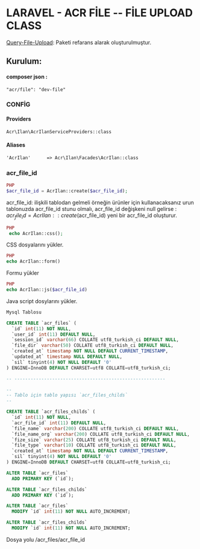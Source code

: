 #  LARAVEL - ACR FİLE -- FİLE UPLOAD CLASS

[Query-File-Upload](https://github.com/blueimp/jQuery-File-Upload): Paketi refarans alarak oluşturulmuştur.

## Kurulum:
#### composer json : 
```
"acr/file": "dev-file"
```
### CONFİG

#### Providers
```
Acr\Ilan\AcrIlanServiceProviders::class
```
#### Aliases
```
'AcrIlan'      => Acr\Ilan\Facades\AcrIlan::class
```
### acr_file_id

```php 
PHP
$acr_file_id = AcrIlan::create($acr_file_id); 
```
acr_file_id: ilişkili tablodan gelmeli örneğin ürünler için kullanacaksanız urun tablonuzda acr_file_id stunu olmalı, acr_file_id değişkeni null gelirse : $acr_file_id = AcrIlan::create($acr_file_id) yeni bir acr_file_id oluşturur.
```php 
PHP
 echo AcrIlan::css();  
```
CSS dosyalarını yükler.
```php 
PHP
echo AcrIlan::form()
```
Formu yükler
```php 
PHP
echo AcrIlan::js($acr_file_id)
```
Java script dosylarını yükler.

```sql 
Mysql Tablosu

CREATE TABLE `acr_files` (
  `id` int(11) NOT NULL,
  `user_id` int(11) DEFAULT NULL,
  `session_id` varchar(66) COLLATE utf8_turkish_ci DEFAULT NULL,
  `file_dir` varchar(50) COLLATE utf8_turkish_ci DEFAULT NULL,
  `created_at` timestamp NOT NULL DEFAULT CURRENT_TIMESTAMP,
  `updated_at` timestamp NULL DEFAULT NULL,
  `sil` tinyint(4) NOT NULL DEFAULT '0'
) ENGINE=InnoDB DEFAULT CHARSET=utf8 COLLATE=utf8_turkish_ci;

-- --------------------------------------------------------

--
-- Tablo için tablo yapısı `acr_files_childs`
--

CREATE TABLE `acr_files_childs` (
  `id` int(11) NOT NULL,
  `acr_file_id` int(11) DEFAULT NULL,
  `file_name` varchar(200) COLLATE utf8_turkish_ci DEFAULT NULL,
  `file_name_org` varchar(200) COLLATE utf8_turkish_ci DEFAULT NULL,
  `fize_size` varchar(25) COLLATE utf8_turkish_ci DEFAULT NULL,
  `file_type` varchar(10) COLLATE utf8_turkish_ci DEFAULT NULL,
  `created_at` timestamp NOT NULL DEFAULT CURRENT_TIMESTAMP,
  `sil` tinyint(4) NOT NULL DEFAULT '0'
) ENGINE=InnoDB DEFAULT CHARSET=utf8 COLLATE=utf8_turkish_ci;

ALTER TABLE `acr_files`
  ADD PRIMARY KEY (`id`);

ALTER TABLE `acr_files_childs`
  ADD PRIMARY KEY (`id`);

ALTER TABLE `acr_files`
  MODIFY `id` int(11) NOT NULL AUTO_INCREMENT;

ALTER TABLE `acr_files_childs`
  MODIFY `id` int(11) NOT NULL AUTO_INCREMENT;
```
Dosya yolu  /acr_files/acr_file_id
